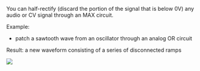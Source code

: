 You can half-rectify (discard the portion of the signal that is below 0V) any audio or CV signal through an MAX circuit.

Example:

- patch a sawtooth wave from an oscillator through an analog OR circuit

Result: a new waveform consisting of a series of disconnected ramps

<img src="images/half-wave rectification.jpg" />
